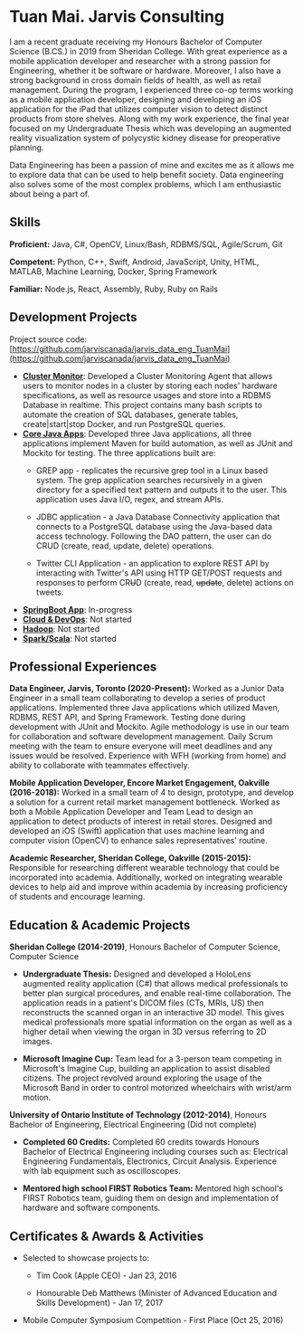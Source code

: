 # Tuan Mai. Jarvis Consulting
I am a recent graduate receiving my Honours Bachelor of Computer Science (B.CS.) in 2019 from Sheridan College. 
With great experience as a mobile application developer and researcher with a strong passion for Engineering,
whether it be software or hardware. Moreover, I also have a strong background in cross domain fields of health, as well as 
retail management. During the program, I experienced three co-op terms working as a mobile application developer, 
designing and developing an iOS application for the iPad that utilizes computer vision to detect distinct products 
from store shelves. Along with my work experience, the final year focused on my Undergraduate Thesis which was 
developing an augmented reality visualization system of polycystic kidney disease for preoperative planning. 

Data Engineering has been a passion of mine and excites me as it allows me to explore data that can be used to help benefit society. Data engineering 
also solves some of the most complex problems, which I am enthusiastic about being a part of. 

## Skills

**Proficient:** Java, C#, OpenCV, Linux/Bash, RDBMS/SQL, Agile/Scrum, Git

**Competent:** Python, C++, Swift, Android, JavaScript, Unity, HTML, MATLAB, Machine Learning, Docker, Spring Framework

**Familiar:** Node.js, React, Assembly, Ruby, Ruby on Rails

## Development Projects

Project source code: [https://github.com/jarviscanada/jarvis_data_eng_TuanMai](https://github.com/jarviscanada/jarvis_data_eng_TuanMai)

- **[Cluster Monitor](./linux_sql)**: Developed a Cluster Monitoring Agent that allows users to monitor nodes in a cluster by storing each nodes' hardware specifications, as well as resource usages and store into a RDBMS Database in realtime. 
This project contains many bash scripts to automate the creation of SQL databases, generate tables, create|start|stop Docker, and run PostgreSQL queries.
- **[Core Java Apps](./core_java)**: Developed three Java applications, all three applications implement Maven 
for build automation, as well as JUnit and Mockito for testing. The three applications built are:
  - GREP app - replicates the recursive grep tool in a Linux based system. The grep application searches recursively 
  in a given directory for a specified text pattern and outputs it to the user. This application uses Java I/O, regex, and stream APIs.
  
  - JDBC application - a Java Database Connectivity application that connects to a PostgreSQL database using the 
  Java-based data access technology. Following the DAO pattern, the user can do CRUD (create, read, update, delete) 
  operations. 
  - Twitter CLI Application - an application to explore REST API by interacting with Twitter's API using HTTP 
  GET/POST requests and responses to perform CR~~U~~D (create, read, ~~update~~, delete) actions on tweets. 
- **[SpringBoot App](./springboot)**: In-progress
- **[Cloud & DevOps](./cloud_devops)**: Not started
- **[Hadoop](./hadoop)**: Not started
- **[Spark/Scala](./spark)**:  Not started

## Professional Experiences

**Data Engineer, Jarvis, Toronto (2020-Present):** Worked as a Junior Data Engineer in a small team collaborating 
to develop a series of product applications. Implemented three Java applications which utilized Maven, RDBMS, REST API, and Spring Framework. Testing done during development with JUnit and Mockito. 
Agile methodology is use in our team for collaboration and software development management. Daily Scrum meeting with the team to ensure 
everyone will meet deadlines and any issues would be resolved. Experience with WFH (working from home) and ability to collaborate with teammates effectively. 

**Mobile Application Developer, Encore Market Engagement, Oakville (2016-2018):** Worked in a small team of 4 to design,
prototype, and develop a solution for a current retail market management bottleneck. Worked as both a Mobile Application 
Developer and Team Lead to design an application to detect products of interest in retail stores. Designed and 
developed an iOS (Swift) application that uses machine learning and computer vision (OpenCV) to enhance sales 
representatives' routine.

**Academic Researcher, Sheridan College, Oakville (2015-2015):** Responsible for researching different wearable technology 
that could be incorporated into academia. Additionally, worked on integrating wearable devices to help aid and improve 
within academia by increasing proficiency of students and encourage learning. 

## Education & Academic Projects

**Sheridan College (2014-2019)**, Honours Bachelor of Computer Science, Computer Science

- **Undergraduate Thesis:** Designed and developed a HoloLens augmented reality application (C#) that allows 
medical professionals to better plan surgical procedures, and enable real-time collaboration. The application 
reads in a patient's DICOM files (CTs, MRIs, US) then reconstructs the scanned organ in an interactive 3D model. 
This gives medical professionals more spatial information on the organ as well as a higher detail when viewing 
the organ in 3D versus referring to 2D images. 

- **Microsoft Imagine Cup:** Team lead for a 3-person team competing in Microsoft's Imagine Cup, building an 
application to assist disabled citizens. The project revolved around exploring the usage of the Microsoft Band 
in order to control motorized wheelchairs with wrist/arm motion. 

**University of Ontario Institute of Technology (2012-2014)**, Honours Bachelor of Engineering, Electrical Engineering (Did not complete)

- **Completed 60 Credits:** Completed 60 credits towards Honours Bachelor of Electrical Engineering including 
courses such as: Electrical Engineering Fundamentals, Electronics, Circuit Analysis. Experience with lab equipment such as oscilloscopes.

- **Mentored high school FIRST Robotics Team:** Mentored high school's FIRST Robotics team, guiding them on design and implementation of hardware and software components.

## Certificates & Awards & Activities

- Selected to showcase projects to:
  - Tim Cook (Apple CEO) - Jan 23, 2016
  
  - Honourable Deb Matthews (Minister of Advanced Education and Skills Development) - Jan 17, 2017
  
- Mobile Computer Symposium Competition - First Place (Oct 25, 2016)
